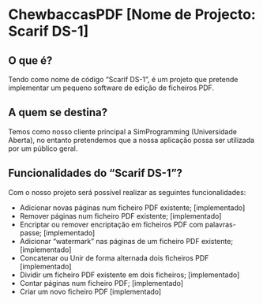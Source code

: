 # ChewbaccasPDF [Nome de Projecto: Scarif DS-1]

## O que é?

Tendo como nome de código “Scarif DS-1”, é um projeto que pretende implementar um pequeno software de edição de ficheiros PDF.

## A quem se destina?

Temos como nosso cliente principal a SimProgramming (Universidade Aberta), no entanto pretendemos que a nossa aplicação possa ser utilizada por um público geral.

## Funcionalidades do “Scarif DS-1”?

Com o nosso projeto será possível realizar as seguintes funcionalidades:

  * Adicionar novas páginas num ficheiro PDF existente; [implementado]
  * Remover páginas num ficheiro PDF existente; [implementado]
  * Encriptar ou remover encriptação em ficheiros PDF com palavras-passe; [implementado]
  * Adicionar “watermark” nas páginas de um ficheiro PDF existente; [implementado]
  * Concatenar ou Unir de forma alternada dois ficheiros PDF [implementado]
  * Dividir um ficheiro PDF existente em dois ficheiros; [implementado]
  * Contar páginas num ficheiro PDF; [implementado]
  * Criar um novo ficheiro PDF [implementado]
